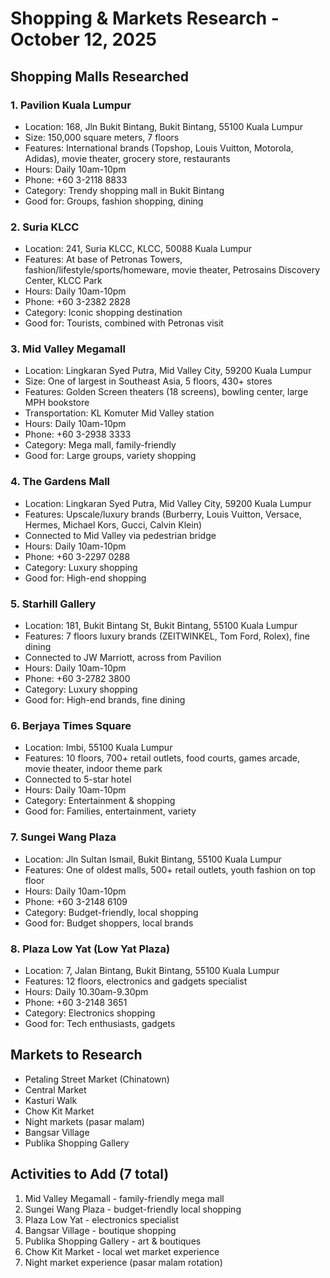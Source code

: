 # Shopping & Markets Research - October 12, 2025

## Shopping Malls Researched

### 1. Pavilion Kuala Lumpur
- Location: 168, Jln Bukit Bintang, Bukit Bintang, 55100 Kuala Lumpur
- Size: 150,000 square meters, 7 floors
- Features: International brands (Topshop, Louis Vuitton, Motorola, Adidas), movie theater, grocery store, restaurants
- Hours: Daily 10am-10pm
- Phone: +60 3-2118 8833
- Category: Trendy shopping mall in Bukit Bintang
- Good for: Groups, fashion shopping, dining

### 2. Suria KLCC
- Location: 241, Suria KLCC, KLCC, 50088 Kuala Lumpur
- Features: At base of Petronas Towers, fashion/lifestyle/sports/homeware, movie theater, Petrosains Discovery Center, KLCC Park
- Hours: Daily 10am-10pm
- Phone: +60 3-2382 2828
- Category: Iconic shopping destination
- Good for: Tourists, combined with Petronas visit

### 3. Mid Valley Megamall
- Location: Lingkaran Syed Putra, Mid Valley City, 59200 Kuala Lumpur
- Size: One of largest in Southeast Asia, 5 floors, 430+ stores
- Features: Golden Screen theaters (18 screens), bowling center, large MPH bookstore
- Transportation: KL Komuter Mid Valley station
- Hours: Daily 10am-10pm
- Phone: +60 3-2938 3333
- Category: Mega mall, family-friendly
- Good for: Large groups, variety shopping

### 4. The Gardens Mall
- Location: Lingkaran Syed Putra, Mid Valley City, 59200 Kuala Lumpur
- Features: Upscale/luxury brands (Burberry, Louis Vuitton, Versace, Hermes, Michael Kors, Gucci, Calvin Klein)
- Connected to Mid Valley via pedestrian bridge
- Hours: Daily 10am-10pm
- Phone: +60 3-2297 0288
- Category: Luxury shopping
- Good for: High-end shopping

### 5. Starhill Gallery
- Location: 181, Bukit Bintang St, Bukit Bintang, 55100 Kuala Lumpur
- Features: 7 floors luxury brands (ZEITWINKEL, Tom Ford, Rolex), fine dining
- Connected to JW Marriott, across from Pavilion
- Hours: Daily 10am-10pm
- Phone: +60 3-2782 3800
- Category: Luxury shopping
- Good for: High-end brands, fine dining

### 6. Berjaya Times Square
- Location: Imbi, 55100 Kuala Lumpur
- Features: 10 floors, 700+ retail outlets, food courts, games arcade, movie theater, indoor theme park
- Connected to 5-star hotel
- Hours: Daily 10am-10pm
- Category: Entertainment & shopping
- Good for: Families, entertainment, variety

### 7. Sungei Wang Plaza
- Location: Jln Sultan Ismail, Bukit Bintang, 55100 Kuala Lumpur
- Features: One of oldest malls, 500+ retail outlets, youth fashion on top floor
- Hours: Daily 10am-10pm
- Phone: +60 3-2148 6109
- Category: Budget-friendly, local shopping
- Good for: Budget shoppers, local brands

### 8. Plaza Low Yat (Low Yat Plaza)
- Location: 7, Jalan Bintang, Bukit Bintang, 55100 Kuala Lumpur
- Features: 12 floors, electronics and gadgets specialist
- Hours: Daily 10.30am-9.30pm
- Phone: +60 3-2148 3651
- Category: Electronics shopping
- Good for: Tech enthusiasts, gadgets

## Markets to Research
- Petaling Street Market (Chinatown)
- Central Market
- Kasturi Walk
- Chow Kit Market
- Night markets (pasar malam)
- Bangsar Village
- Publika Shopping Gallery

## Activities to Add (7 total)
1. Mid Valley Megamall - family-friendly mega mall
2. Sungei Wang Plaza - budget-friendly local shopping
3. Plaza Low Yat - electronics specialist
4. Bangsar Village - boutique shopping
5. Publika Shopping Gallery - art & boutiques
6. Chow Kit Market - local wet market experience
7. Night market experience (pasar malam rotation)

